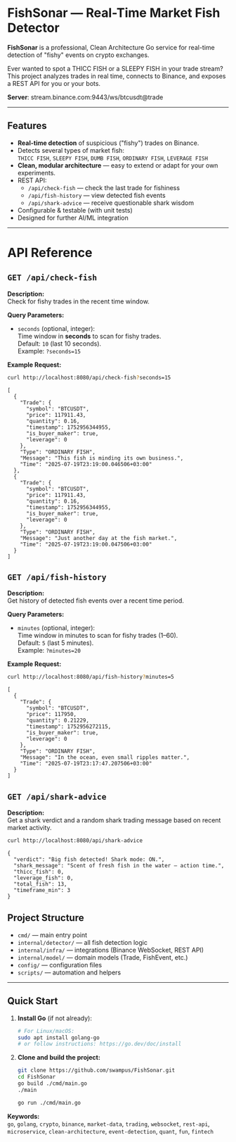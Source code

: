 # FishSonar — Real-Time Market Fish Detector

**FishSonar** is a professional, Clean Architecture Go service for real-time detection of "fishy" events on crypto exchanges.

Ever wanted to spot a THICC FISH or a SLEEPY FISH in your trade stream? This project analyzes trades in real time, connects to Binance, and exposes a REST API for you or your bots.

**Server**: stream.binance.com:9443/ws/btcusdt@trade

---

## Features

- **Real-time detection** of suspicious ("fishy") trades on Binance.
- Detects several types of market fish:  
  `THICC FISH`, `SLEEPY FISH`, `DUMB FISH`, `ORDINARY FISH`, `LEVERAGE FISH`
- **Clean, modular architecture** — easy to extend or adapt for your own experiments.
- REST API:
   - `/api/check-fish` — check the last trade for fishiness
   - `/api/fish-history` — view detected fish events
   - `/api/shark-advice` — receive questionable shark wisdom
- Configurable & testable (with unit tests)
- Designed for further AI/ML integration

---

# API Reference

## `GET /api/check-fish`

**Description:**  
Check for fishy trades in the recent time window.

**Query Parameters:**
- `seconds` (optional, integer):  
  Time window in **seconds** to scan for fishy trades.  
  Default: `10` (last 10 seconds).  
  Example: `?seconds=15`

**Example Request:**
```bash
curl http://localhost:8080/api/check-fish?seconds=15
```
``` example Response
[
  {
    "Trade": {
      "symbol": "BTCUSDT",
      "price": 117911.43,
      "quantity": 0.16,
      "timestamp": 1752956344955,
      "is_buyer_maker": true,
      "leverage": 0
    },
    "Type": "ORDINARY FISH",
    "Message": "This fish is minding its own business.",
    "Time": "2025-07-19T23:19:00.046506+03:00"
  },
  {
    "Trade": {
      "symbol": "BTCUSDT",
      "price": 117911.43,
      "quantity": 0.16,
      "timestamp": 1752956344955,
      "is_buyer_maker": true,
      "leverage": 0
    },
    "Type": "ORDINARY FISH",
    "Message": "Just another day at the fish market.",
    "Time": "2025-07-19T23:19:00.047506+03:00"
  }
]
```

## `GET /api/fish-history`

**Description:**  
Get history of detected fish events over a recent time period.

**Query Parameters:**
- `minutes` (optional, integer):  
  Time window in minutes to scan for fishy trades (1–60).  
  Default: `5` (last 5 minutes).  
  Example: `?minutes=20`

**Example Request:**
```bash
curl http://localhost:8080/api/fish-history?minutes=5
```

``` example response:
[
  {
    "Trade": {
      "symbol": "BTCUSDT",
      "price": 117950,
      "quantity": 0.21229,
      "timestamp": 1752956272115,
      "is_buyer_maker": true,
      "leverage": 0
    },
    "Type": "ORDINARY FISH",
    "Message": "In the ocean, even small ripples matter.",
    "Time": "2025-07-19T23:17:47.207506+03:00"
  }
]
```

## `GET /api/shark-advice`

**Description:**  
Get a shark verdict and a random shark trading message based on recent market activity.

```bash
curl http://localhost:8080/api/shark-advice
```

``` Example response
{
  "verdict": "Big fish detected! Shark mode: ON.",
  "shark_message": "Scent of fresh fish in the water — action time.",
  "thicc_fish": 0,
  "leverage_fish": 0,
  "total_fish": 13,
  "timeframe_min": 3
}
```


## Project Structure

- `cmd/` — main entry point
- `internal/detector/` — all fish detection logic
- `internal/infra/` — integrations (Binance WebSocket, REST API)
- `internal/model/` — domain models (Trade, FishEvent, etc.)
- `config/` — configuration files
- `scripts/` — automation and helpers

---

## Quick Start

1. **Install Go** (if not already):
    ```bash
    # For Linux/macOS:
    sudo apt install golang-go
    # or follow instructions: https://go.dev/doc/install
    ```

2. **Clone and build the project:**
    ```bash
    git clone https://github.com/swampus/FishSonar.git
    cd FishSonar
    go build ./cmd/main.go
    ./main
   
    go run ./cmd/main.go
    ```

**Keywords:**  
`go`, `golang`, `crypto`, `binance`, `market-data`, `trading`, `websocket`, `rest-api`, `microservice`, `clean-architecture`, `event-detection`, `quant`, `fun`, `fintech`